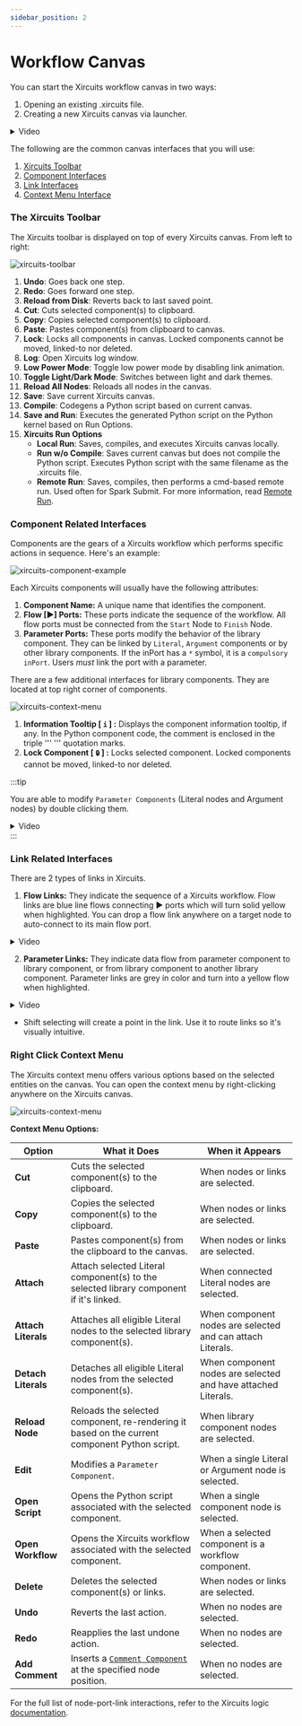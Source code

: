 ```yaml
---
sidebar_position: 2
---
```


# Workflow Canvas

You can start the Xircuits workflow canvas in two ways:
1. Opening an existing .xircuits file.
2. Creating a new Xircuits canvas via launcher.

<details>
  <summary>Video</summary>
  <p align="center">

  ![](/img/docs/open-xircuits.gif)

  </p>
</details>

The following are the common canvas interfaces that you will use:

  1. [Xircuits Toolbar](#the-xircuits-toolbar)
  2. [Component Interfaces](#component-related-interfaces)
  3. [Link Interfaces](#link-related-interfaces)
  4. [Context Menu Interface](#right-click-context-menu)

### The Xircuits Toolbar

The Xircuits toolbar is displayed on top of every Xircuits canvas. From left to right:

![xircuits-toolbar](/img/docs/xircuits-toolbar.png)

1. **Undo**: Goes back one step.
2. **Redo**: Goes forward one step.
3. **Reload from Disk**: Reverts back to last saved point.
4. **Cut**: Cuts selected component(s) to clipboard.
5. **Copy**: Copies selected component(s) to clipboard.
6. **Paste**: Pastes component(s) from clipboard to canvas.
7. **Lock**: Locks all components in canvas. Locked components cannot be moved, linked-to nor deleted.
8. **Log**: Open Xircuits log window.
9. **Low Power Mode**: Toggle low power mode by disabling link animation.
10. **Toggle Light/Dark Mode**: Switches between light and dark themes.
11. **Reload All Nodes**: Reloads all nodes in the canvas. 
12. **Save**: Save current Xircuits canvas.
13. **Compile**: Codegens a Python script based on current canvas. 
14. **Save and Run**: Executes the generated Python script on the Python kernel based on Run Options.
15. **Xircuits Run Options**
    - **Local Run**: Saves, compiles, and executes Xircuits canvas locally.
    - **Run w/o Compile**: Saves current canvas but does not compile the Python script. Executes Python script with the same filename as the .xircuits file.
    - **Remote Run**: Saves, compiles, then performs a cmd-based remote run. Used often for Spark Submit. For more information, read [Remote Run](remote-run).

### Component Related Interfaces

Components are the gears of a Xircuits workflow which performs specific actions in sequence. Here's an example:

![xircuits-component-example](/img/docs/xircuits-component.png)

Each Xircuits components will usually have the following attributes:
  1. **Component Name:** A unique name that identifies the component. 
  2. **Flow [▶] Ports:** These ports indicate the sequence of the workflow. All flow ports must be connected from the `Start` Node to `Finish` Node.
  3. **Parameter Ports:** These ports modify the behavior of the library component. They can be linked by `Literal`, `Argument` components or by other library components. If the inPort has a `*` symbol, it is a `compulsory inPort`. Users *must* link the port with a parameter. 

There are a few additional interfaces for library components. They are located at top right corner of components. 

![xircuits-context-menu](/img/docs/xircuits-tooltip.png)

1. **Information Tooltip [ `i` ] :** Displays the component information tooltip, if any. In the Python component code, the comment is enclosed in the triple ''' ''' quotation marks. 
2. **Lock Component [ `🔒` ] :** Locks selected component. Locked components cannot be moved, linked-to nor deleted.

:::tip

You are able to modify `Parameter Components` (Literal nodes and Argument nodes) by double clicking them.

<details>
  <summary>Video</summary>
  <p align="center">

  ![](/img/docs/edit-literal.gif)

  </p>
</details>
:::


### Link Related Interfaces

There are 2 types of links in Xircuits. 

  1. **Flow Links:** They indicate the sequence of a Xircuits workflow. Flow links are blue line flows connecting ▶ ports which will turn solid yellow when highlighted. You can drop a flow link anywhere on a target node to auto-connect to its main flow port.
  <details>
  <summary>Video</summary>
  <p align="center">

  ![](/img/docs/sequence-link.gif)

  </p>
  </details>

  2. **Parameter Links:** They indicate data flow from parameter component to library component, or from library component to another library component. Parameter links are grey in color and turn into a yellow flow when highlighted. 
  <details>
  <summary>Video</summary>
  <p align="center">

  ![](/img/docs/parameter-link.gif)

  </p>
  </details>

- Shift selecting will create a point in the link. Use it to route links so it's visually intuitive.

### Right Click Context Menu

The Xircuits context menu offers various options based on the selected entities on the canvas. You can open the context menu by right-clicking anywhere on the Xircuits canvas.

![xircuits-context-menu](/img/docs/xircuits-context-menu.png)

**Context Menu Options:**

| **Option**         | **What it Does**                                                                                     | **When it Appears**                                                       |
|--------------------|------------------------------------------------------------------------------------------------------|----------------------------------------------------------------------------|
| **Cut**            | Cuts the selected component(s) to the clipboard.                                                     | When nodes or links are selected.                                          |
| **Copy**           | Copies the selected component(s) to the clipboard.                                                   | When nodes or links are selected.                                          |
| **Paste**          | Pastes component(s) from the clipboard to the canvas.                                                | When nodes or links are selected.                                          |
| **Attach**         | Attach selected Literal component(s) to the selected library component if it's linked.                                      | When connected Literal nodes are selected.                                 |
| **Attach Literals**| Attaches all eligible Literal nodes to the selected library component(s).                                    | When component nodes are selected and can attach Literals.                 |
| **Detach Literals**| Detaches all eligible Literal nodes from the selected component(s).                                  | When component nodes are selected and have attached Literals.              |
| **Reload Node**    | Reloads the selected component, re-rendering it based on the current component Python script.        | When library component nodes are selected.                                         |
| **Edit**           | Modifies a `Parameter Component`.                                                                      | When a single Literal or Argument node is selected.                        |
| **Open Script**    | Opens the Python script associated with the selected component.                                      | When a single component node is selected.                                  |
| **Open Workflow**  | Opens the Xircuits workflow associated with the selected component.                                  | When a selected component is a workflow component.        |
| **Delete**         | Deletes the selected component(s) or links.                                                          | When nodes or links are selected.                                          |
| **Undo**           | Reverts the last action.                                                                             | When no nodes are selected.                                                |
| **Redo**           | Reapplies the last undone action.                                                                    | When no nodes are selected.                                                |
| **Add Comment**    | Inserts a [`Comment Component`](/docs/main/references/components/comment-component.md) at the specified node position.   | When no nodes are selected.                                                |

For the full list of node-port-link interactions, refer to the Xircuits logic [documentation](/docs/main/references/xircuits-interface/node-port-link-logic).
